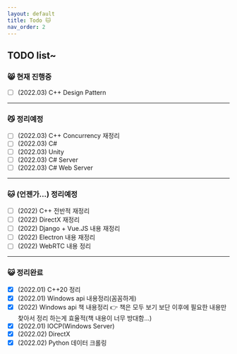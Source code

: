 ```yaml
---
layout: default
title: Todo 🐱
nav_order: 2
---
```


## TODO list~

### 😸 현재 진행중

- [ ] (2022.03) C++ Design Pattern

---

### 😼 정리예정
 
 - [ ] (2022.03) C++ Concurrency 재정리
 - [ ] (2022.03) C# 
 - [ ] (2022.03) Unity
 - [ ] (2022.03) C# Server
 - [ ] (2022.03) C# Web Server

---

### 🐱 (언젠가...) 정리예정

 - [ ] (2022) C++ 전반적 재정리
 - [ ] (2022) DirectX 재정리
 - [ ] (2022) Django + Vue.JS 내용 재정리
 - [ ] (2022) Electron 내용 재정리
 - [ ] (2022) WebRTC 내용 정리

---

### 😺 정리완료

 - [X] (2022.01) C++20 정리
 - [X] (2022.01) Windows api 내용정리(꼼꼼하게)
 - [X] (2022) Windows api 책 내용정리 👉 책은 모두 보기 보단 이후에 필요한 내용만 찾아서 정리 하는게 효율적(책 내용이 너무 방대함...)
 - [X] (2022.01) IOCP(Windows Server)
 - [X] (2022.02) DirectX
 - [X] (2022.02) Python 데이터 크롤링